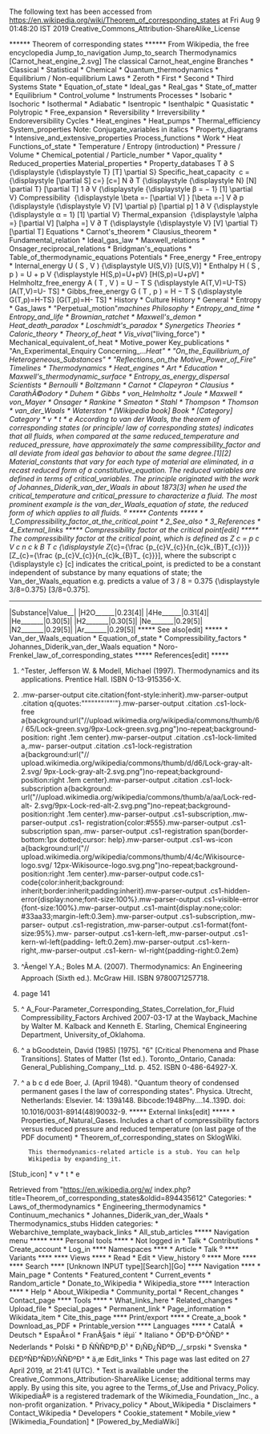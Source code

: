 The following text has been accessed from https://en.wikipedia.org/wiki/Theorem_of_corresponding_states at Fri Aug 9 01:48:20 IST 2019
Creative_Commons_Attribution-ShareAlike_License





















****** Theorem of corresponding states ******
From Wikipedia, the free encyclopedia
Jump_to_navigation Jump_to_search
Thermodynamics
[Carnot_heat_engine_2.svg]
The classical Carnot_heat_engine
Branches
    * Classical
    * Statistical
    * Chemical
    * Quantum_thermodynamics
    * Equilibrium / Non-equilibrium
Laws
    * Zeroth
    * First
    * Second
    * Third
Systems
State
    * Equation_of_state
    * Ideal_gas
    * Real_gas
    * State_of_matter
    * Equilibrium
    * Control_volume
    * Instruments
Processes
    * Isobaric
    * Isochoric
    * Isothermal
    * Adiabatic
    * Isentropic
    * Isenthalpic
    * Quasistatic
    * Polytropic
    * Free_expansion
    * Reversibility
    * Irreversibility
    * Endoreversibility
Cycles
    * Heat_engines
    * Heat_pumps
    * Thermal_efficiency
System_properties
Note: Conjugate_variables in italics
    * Property_diagrams
    * Intensive_and_extensive_properties
Process_functions
    * Work
    * Heat
Functions_of_state
    * Temperature / Entropy (introduction)
    * Pressure / Volume
    * Chemical_potential / Particle_number
    * Vapor_quality
    * Reduced_properties
Material_properties
    * Property_databases
                                                     T              &#x2202; S
                                                  {\displaystyle {\displaystyle
                                                  T}  [T]        \partial S}
Specific_heat_capacity    c =   {\displaystyle                  [\partial S]
                        c=}  [c=]                    N              &#x2202; T
                                                  {\displaystyle {\displaystyle
                                                  N}  [N]        \partial T}
                                                                 [\partial T]
                                                     1              &#x2202; V
                                                  {\displaystyle {\displaystyle
                           &#x03B2; = &#x2212;    1}  [1]        \partial V}
Compressibility        {\displaystyle \beta =-                  [\partial V]
                        }  [\beta =-]                V              &#x2202; p
                                                  {\displaystyle {\displaystyle
                                                  V}  [V]        \partial p}
                                                                 [\partial p]
                                                     1              &#x2202; V
                                                  {\displaystyle {\displaystyle
                           &#x03B1; =             1}  [1]        \partial V}
Thermal_expansion      {\displaystyle \alpha =}                 [\partial V]
                        [\alpha =]                   V              &#x2202; T
                                                  {\displaystyle {\displaystyle
                                                  V}  [V]        \partial T}
                                                                 [\partial T]
Equations
    * Carnot's_theorem
    * Clausius_theorem
    * Fundamental_relation
    * Ideal_gas_law
    * Maxwell_relations
    * Onsager_reciprocal_relations
    * Bridgman's_equations
    * Table_of_thermodynamic_equations
Potentials
    * Free_energy
    * Free_entropy
    * Internal_energy
         U ( S , V )   {\displaystyle U(S,V)}  [U(S,V)]
    * Enthalpy
         H ( S , p ) = U + p V   {\displaystyle H(S,p)=U+pV}  [H(S,p)=U+pV]
    * Helmholtz_free_energy
         A ( T , V ) = U &#x2212; T S   {\displaystyle A(T,V)=U-TS}  [A(T,V)=U-
      TS]
    * Gibbs_free_energy
         G ( T , p ) = H &#x2212; T S   {\displaystyle G(T,p)=H-TS}  [G(T,p)=H-
      TS]
    * History
    * Culture
History
    * General
    * Entropy
    * Gas_laws
    * "Perpetual_motion"_machines
Philosophy
    * Entropy_and_time
    * Entropy_and_life
    * Brownian_ratchet
    * Maxwell's_demon
    * Heat_death_paradox
    * Loschmidt's_paradox
    * Synergetics
Theories
    * Caloric_theory
    * Theory_of_heat
    * Vis_viva_("living_force")
    * Mechanical_equivalent_of_heat
    * Motive_power
Key_publications
    * "An_Experimental_Enquiry
      Concerning_..._Heat"
    * "On_the_Equilibrium_of
      Heterogeneous_Substances"
    * "Reflections_on_the
      Motive_Power_of_Fire"
Timelines
    * Thermodynamics
    * Heat_engines
    * Art
    * Education
    * Maxwell's_thermodynamic_surface
    * Entropy_as_energy_dispersal
Scientists
    * Bernoulli
    * Boltzmann
    * Carnot
    * Clapeyron
    * Clausius
    * CarathÃ©odory
    * Duhem
    * Gibbs
    * von_Helmholtz
    * Joule
    * Maxwell
    * von_Mayer
    * Onsager
    * Rankine
    * Smeaton
    * Stahl
    * Thompson
    * Thomson
    * van_der_Waals
    * Waterston
    * [Wikipedia book] Book
    * [Category] Category
    * v
    * t
    * e
According to van der Waals, the theorem of corresponding states (or principle/
law of corresponding states) indicates that all fluids, when compared at the
same reduced_temperature and reduced_pressure, have approximately the same
compressibility_factor and all deviate from ideal gas behavior to about the
same degree.[1][2]
Material_constants that vary for each type of material are eliminated, in a
recast reduced form of a constitutive_equation. The reduced variables are
defined in terms of critical_variables.
The principle originated with the work of Johannes_Diderik_van_der_Waals in
about 1873[3] when he used the critical_temperature and critical_pressure to
characterize a fluid.
The most prominent example is the van_der_Waals_equation of state, the reduced
form of which applies to all fluids.
⁰
***** Contents *****
    * 1_Compressibility_factor_at_the_critical_point
    * 2_See_also
    * 3_References
    * 4_External_links
***** Compressibility factor at the critical point[edit] *****
The compressibility factor at the critical point, which is defined as      Z  c
=     p  c    V  c      n  c    k  B    T  c        {\displaystyle Z_{c}={\frac
{p_{c}V_{c}}{n_{c}k_{B}T_{c}}}}  [Z_{c}={\frac  {p_{c}V_{c}}{n_{c}k_{B}T_
{c}}}], where the subscript     c   {\displaystyle c}  [c] indicates the
critical_point, is predicted to be a constant independent of substance by many
equations of state; the Van_der_Waals_equation e.g. predicts a value of     3
/  8 = 0.375   {\displaystyle 3/8=0.375}  [3/8=0.375].
 _________________
|Substance|Value__|
|H2O______|0.23[4]|
|4He______|0.31[4]|
|He_______|0.30[5]|
|H2_______|0.30[5]|
|Ne_______|0.29[5]|
|N2_______|0.29[5]|
|Ar_______|0.29[5]|
***** See also[edit] *****
    * Van_der_Waals_equation
    * Equation_of_state
    * Compressibility_factors
    * Johannes_Diderik_van_der_Waals equation
    * Noro-Frenkel_law_of_corresponding_states
***** References[edit] *****
   1. ^Tester, Jefferson W. & Modell, Michael (1997). Thermodynamics and its
      applications. Prentice Hall. ISBN 0-13-915356-X.
   2. .mw-parser-output cite.citation{font-style:inherit}.mw-parser-output
      .citation q{quotes:"\"""\"""'""'"}.mw-parser-output .citation .cs1-lock-
      free a{background:url("//upload.wikimedia.org/wikipedia/commons/thumb/6/
      65/Lock-green.svg/9px-Lock-green.svg.png")no-repeat;background-position:
      right .1em center}.mw-parser-output .citation .cs1-lock-limited a,.mw-
      parser-output .citation .cs1-lock-registration a{background:url("//
      upload.wikimedia.org/wikipedia/commons/thumb/d/d6/Lock-gray-alt-2.svg/
      9px-Lock-gray-alt-2.svg.png")no-repeat;background-position:right .1em
      center}.mw-parser-output .citation .cs1-lock-subscription a{background:
      url("//upload.wikimedia.org/wikipedia/commons/thumb/a/aa/Lock-red-alt-
      2.svg/9px-Lock-red-alt-2.svg.png")no-repeat;background-position:right
      .1em center}.mw-parser-output .cs1-subscription,.mw-parser-output .cs1-
      registration{color:#555}.mw-parser-output .cs1-subscription span,.mw-
      parser-output .cs1-registration span{border-bottom:1px dotted;cursor:
      help}.mw-parser-output .cs1-ws-icon a{background:url("//
      upload.wikimedia.org/wikipedia/commons/thumb/4/4c/Wikisource-logo.svg/
      12px-Wikisource-logo.svg.png")no-repeat;background-position:right .1em
      center}.mw-parser-output code.cs1-code{color:inherit;background:
      inherit;border:inherit;padding:inherit}.mw-parser-output .cs1-hidden-
      error{display:none;font-size:100%}.mw-parser-output .cs1-visible-error
      {font-size:100%}.mw-parser-output .cs1-maint{display:none;color:
      #33aa33;margin-left:0.3em}.mw-parser-output .cs1-subscription,.mw-parser-
      output .cs1-registration,.mw-parser-output .cs1-format{font-size:95%}.mw-
      parser-output .cs1-kern-left,.mw-parser-output .cs1-kern-wl-left{padding-
      left:0.2em}.mw-parser-output .cs1-kern-right,.mw-parser-output .cs1-kern-
      wl-right{padding-right:0.2em}
   3. ^Ãengel Y.A.; Boles M.A. (2007). Thermodynamics: An Engineering Approach
      (Sixth ed.). McGraw Hill. ISBN 9780071257718.
   4.  page 141
   5. ^ A_Four-Parameter_Corresponding_States_Correlation_for_Fluid
      Compressibility_Factors Archived 2007-03-17 at the Wayback_Machine by
      Walter M. Kalback and Kenneth E. Starling, Chemical Engineering
      Department, University_of_Oklahoma.
   6. ^ a bGoodstein, David (1985) [1975]. "6" [Critical Phenomena and Phase
      Transitions]. States of Matter (1st ed.). Toronto,_Ontario, Canada:
      General_Publishing_Company,_Ltd. p. 452. ISBN 0-486-64927-X.
   7. ^ a b c d ede Boer, J. (April 1948). "Quantum theory of condensed
      permanent gases I the law of corresponding states". Physica. Utrecht,
      Netherlands: Elsevier. 14: 139â148. Bibcode:1948Phy....14..139D. doi:
      10.1016/0031-8914(48)90032-9.
***** External links[edit] *****
    * Properties_of_Natural_Gases. Includes a chart of compressibility factors
      versus reduced pressure and reduced temperature (on last page of the PDF
      document)
    * Theorem_of_corresponding_states on SklogWiki.


            This thermodynamics-related article is a stub. You can help
            Wikipedia by expanding_it.
[Stub_icon]     * v
                * t
                * e

Retrieved from "https://en.wikipedia.org/w/
index.php?title=Theorem_of_corresponding_states&oldid=894435612"
Categories:
    * Laws_of_thermodynamics
    * Engineering_thermodynamics
    * Continuum_mechanics
    * Johannes_Diderik_van_der_Waals
    * Thermodynamics_stubs
Hidden categories:
    * Webarchive_template_wayback_links
    * All_stub_articles
***** Navigation menu *****
**** Personal tools ****
    * Not logged in
    * Talk
    * Contributions
    * Create_account
    * Log_in
**** Namespaces ****
    * Article
    * Talk
⁰
**** Variants ****
**** Views ****
    * Read
    * Edit
    * View_history
⁰
**** More ****
**** Search ****
[Unknown INPUT type][Search][Go]
**** Navigation ****
    * Main_page
    * Contents
    * Featured_content
    * Current_events
    * Random_article
    * Donate_to_Wikipedia
    * Wikipedia_store
**** Interaction ****
    * Help
    * About_Wikipedia
    * Community_portal
    * Recent_changes
    * Contact_page
**** Tools ****
    * What_links_here
    * Related_changes
    * Upload_file
    * Special_pages
    * Permanent_link
    * Page_information
    * Wikidata_item
    * Cite_this_page
**** Print/export ****
    * Create_a_book
    * Download_as_PDF
    * Printable_version
**** Languages ****
    * CatalÃ 
    * Deutsch
    * EspaÃ±ol
    * FranÃ§ais
    * íêµ­ì´
    * Italiano
    * ÒÐ°Ð·Ð°ÒÑÐ°
    * Nederlands
    * Polski
    * Ð ÑÑÑÐºÐ¸Ð¹
    * Ð¡ÑÐ¿ÑÐºÐ¸_/_srpski
    * Svenska
    * Ð£ÐºÑÐ°ÑÐ½ÑÑÐºÐ°
    * ä¸­æ
Edit_links
    * This page was last edited on 27 April 2019, at 21:41 (UTC).
    * Text is available under the Creative_Commons_Attribution-ShareAlike
      License; additional terms may apply. By using this site, you agree to the
      Terms_of_Use and Privacy_Policy. WikipediaÂ® is a registered trademark of
      the Wikimedia_Foundation,_Inc., a non-profit organization.
    * Privacy_policy
    * About_Wikipedia
    * Disclaimers
    * Contact_Wikipedia
    * Developers
    * Cookie_statement
    * Mobile_view
    * [Wikimedia_Foundation]
    * [Powered_by_MediaWiki]
